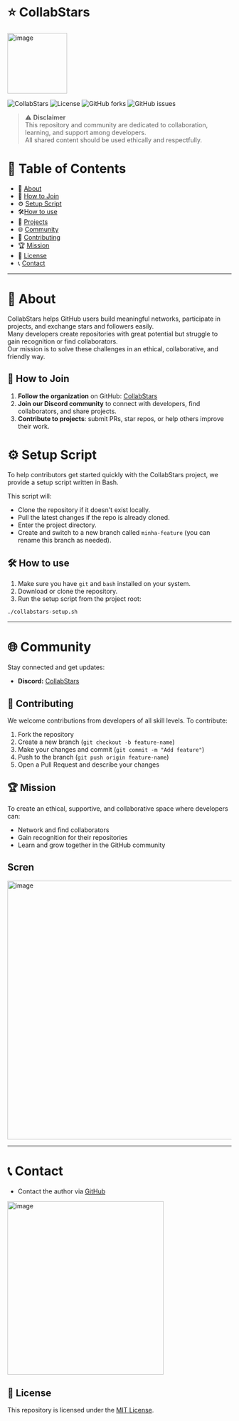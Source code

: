 # ⭐ CollabStars
<img width="134" height="136" alt="image" src="https://github.com/user-attachments/assets/b3a02fb6-e614-4ba5-b991-ea2d7719ab77" />


![CollabStars](https://img.shields.io/badge/CollabStars-%F0%9F%8C%9F-blue?style=for-the-badge&logo=github)
![License](https://img.shields.io/badge/license-MIT-green?style=for-the-badge)
![GitHub forks](https://img.shields.io/github/forks/Vyzer9/CollabStars?style=for-the-badge)
![GitHub issues](https://img.shields.io/github/issues/Vyzer9/CollabStars?style=for-the-badge)

> ⚠️ **Disclaimer**  
> This repository and community are dedicated to collaboration, learning, and support among developers.  
> All shared content should be used ethically and respectfully.


# 📌 Table of Contents
- 🎯 [About](#about)
- 🚀 [How to Join](#how-to-join)
- ⚙️ [Setup Script](#Setup-Script)
- 🛠[How to use](#How-to-use)
- 📝 [Projects](#projects)
- 🌐 [Community](#community)
- 🤝 [Contributing](#contributing)
- 🏆 [Mission](#mission)
- 📝 [License](#license)
- 📞 [Contact](#contact)

---

# 🎯 About
CollabStars helps GitHub users build meaningful networks, participate in projects, and exchange stars and followers easily.  
Many developers create repositories with great potential but struggle to gain recognition or find collaborators.  
Our mission is to solve these challenges in an ethical, collaborative, and friendly way.

## 🚀 How to Join
1. **Follow the organization** on GitHub: [CollabStars](https://github.com/CollabStars)  
2. **Join our Discord community** to connect with developers, find collaborators, and share projects.  
3. **Contribute to projects**: submit PRs, star repos, or help others improve their work.  

# ⚙️ Setup Script

To help contributors get started quickly with the CollabStars project, we provide a setup script written in Bash.

This script will:

- Clone the repository if it doesn't exist locally.
- Pull the latest changes if the repo is already cloned.
- Enter the project directory.
- Create and switch to a new branch called `minha-feature` (you can rename this branch as needed).

## 🛠 How to use

1. Make sure you have `git` and `bash` installed on your system.
2. Download or clone the repository.
3. Run the setup script from the project root:

```bash
./collabstars-setup.sh
```
---

# 🌐 Community
Stay connected and get updates:  
- **Discord:** [CollabStars](https://discord.gg/MpHQ9H8ECp)   

## 🤝 Contributing
We welcome contributions from developers of all skill levels. To contribute:  
1. Fork the repository  
2. Create a new branch (`git checkout -b feature-name`)  
3. Make your changes and commit (`git commit -m "Add feature"`)  
4. Push to the branch (`git push origin feature-name`)  
5. Open a Pull Request and describe your changes  

## 🏆 Mission
To create an ethical, supportive, and collaborative space where developers can:  
- Network and find collaborators  
- Gain recognition for their repositories  
- Learn and grow together in the GitHub community

## Scren
<img width="1332" height="582" alt="image" src="https://github.com/user-attachments/assets/eeb96ca1-1bf6-4bed-b370-e2a104ce6d87" />

---

# 📞 Contact
- Contact the author via [GitHub](https://github.com/Vyzer9)
<img width="351" height="390" alt="image" src="https://github.com/user-attachments/assets/60c12ae8-1e10-47fc-a3f8-d735567939f6" />


## 📝 License
This repository is licensed under the [MIT License](LICENSE).

